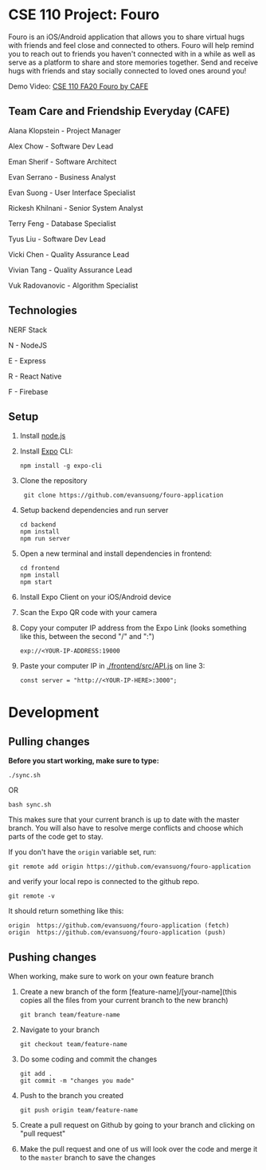 # CSE 110 Project: Fouro

Fouro is an iOS/Android application that allows you to share virtual hugs with friends and feel close
and connected to others. Fouro will help remind you to reach out to friends you haven't connected with
in a while as well as serve as a platform to share and store memories together. Send and receive hugs
with friends and stay socially connected to loved ones around you!

Demo Video: [CSE 110 FA20 Fouro by CAFE](https://www.youtube.com/watch?v=egIZaEZksE8&feature=youtu.be)

## Team Care and Friendship Everyday (CAFE)

Alana Klopstein - Project Manager

Alex Chow - Software Dev Lead

Eman Sherif - Software Architect

Evan Serrano - Business Analyst

Evan Suong - User Interface Specialist

Rickesh Khilnani - Senior System Analyst

Terry Feng - Database Specialist

Tyus Liu - Software Dev Lead

Vicki Chen - Quality Assurance Lead

Vivian Tang - Quality Assurance Lead

Vuk Radovanovic - Algorithm Specialist

## Technologies

NERF Stack

N - NodeJS

E - Express

R - React Native

F - Firebase

## Setup

1.  Install [node.js](https://nodejs.org/en/)

2.  Install [Expo](https://docs.expo.io/) CLI:

        npm install -g expo-cli
        
3. Clone the repository

        git clone https://github.com/evansuong/fouro-application

4.  Setup backend dependencies and run server

        cd backend
        npm install
        npm run server

5.  Open a new terminal and install dependencies in frontend:

        cd frontend
        npm install
        npm start

6.  Install Expo Client on your iOS/Android device

7.  Scan the Expo QR code with your camera

8.  Copy your computer IP address from the Expo Link (looks something like this, between the second "/" and ":")

        exp://<YOUR-IP-ADDRESS:19000

9.  Paste your computer IP in [./frontend/src/API.js](./frontend/src/API.js) on line 3:

        const server = "http://<YOUR-IP-HERE>:3000";

# Development

## Pulling changes

**Before you start working, make sure to type:**

    ./sync.sh

OR

    bash sync.sh

This makes sure that your current branch is up to date with the master branch. You will also have to resolve merge conflicts and choose which parts of the code get to stay.

If you don't have the `origin` variable set, run:

    git remote add origin https://github.com/evansuong/fouro-application

and verify your local repo is connected to the github repo.

    git remote -v

It should return something like this:

    origin  https://github.com/evansuong/fouro-application (fetch)
    origin  https://github.com/evansuong/fouro-application (push)

## Pushing changes

When working, make sure to work on your own feature branch

1.  Create a new branch of the form [feature-name]/[your-name](this copies all the files from your current branch to the new branch)

        git branch team/feature-name

2.  Navigate to your branch

        git checkout team/feature-name

3.  Do some coding and commit the changes

        git add .
        git commit -m "changes you made"

4.  Push to the branch you created

        git push origin team/feature-name

5.  Create a pull request on Github by going to your branch and clicking on "pull request"

6.  Make the pull request and one of us will look over the code and merge it to the `master` branch to save the changes
